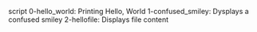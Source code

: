 script 0-hello_world: Printing Hello, World
1-confused_smiley: Dysplays a confused smiley
2-hellofile: Displays file content
